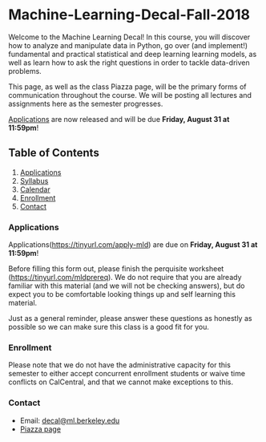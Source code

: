 # Machine-Learning-Decal-Fall-2018

Welcome to the Machine Learning Decal! In this course, you will discover how to analyze and manipulate data in Python, go over (and implement!) fundamental and practical statistical and deep learning learning models, as well as learn how to ask the right questions in order to tackle data-driven problems. 

This page, as well as the class Piazza page, will be the primary forms of communication throughout the course. We will be posting all lectures and assignments here as the semester progresses. 

[Applications](https://tinyurl.com/apply-mld) are now released and will be due **Friday, August 31 at 11:59pm**!

## Table of Contents
1. [Applications](#applications)
2. [Syllabus](https://github.com/mlberkeley/Machine-Learning-Decal-Fall-2018/blob/master/MLD%20Syllabus%20Fall%202018.pdf)
3. [Calendar](https://calendar.google.com/calendar/embed?src=berkeley.edu_vn5f27ta1n7g9571rqpmeerv2g%40group.calendar.google.com&ctz=America%2FLos_Angeles)
4. [Enrollment](#enrollment)
5. [Contact](#contact)


### Applications
Applications(https://tinyurl.com/apply-mld) are due on **Friday, August 31 at 11:59pm**!

Before filling this form out, please finish the perquisite worksheet (https://tinyurl.com/mldprereq). We do not require that you are already familiar with this material (and we will not be checking answers), but do expect you to be comfortable looking things up and self learning this material. 

Just as a general reminder, please answer these questions as honestly as possible so we can make sure this class is a good fit for you.

### Enrollment
Please note that we do not have the administrative capacity for this semester to either accept concurrent enrollment students or waive time conflicts on CalCentral, and that we cannot make exceptions to this.

### Contact
- Email: decal@ml.berkeley.edu
- [Piazza page](https://piazza.com/berkeley/fall2018/cs198082)
